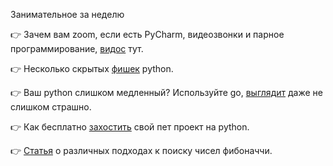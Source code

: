 Занимательное за неделю

👉 Зачем вам zoom, если есть PyCharm, видеозвонки и парное программирование, [видос](https://www.youtube.com/watch?v=I6rgZ0WYj3s&ab_channel=PyCharmbyJetBrains) тут.

👉 Несколько скрытых [фишек](https://towardsdatascience.com/hidden-gems-of-python-76020b14e42f) python.

👉 Ваш python слишком медленный? Используйте go, [выглядит](https://fluhus.github.io/snopher/) даже не слишком страшно. 

👉 Как бесплатно [захостить](https://www.reddit.com/r/Python/comments/mnbrrk/tutorial_how_to_host_for_free_your_python_app/) свой пет проект на python.

👉 [Статья](https://python.plainenglish.io/how-i-calculated-the-1-000-000th-fibonacci-number-with-python-e921d3642dbf) о различных подходах к поиску чисел фибоначчи.